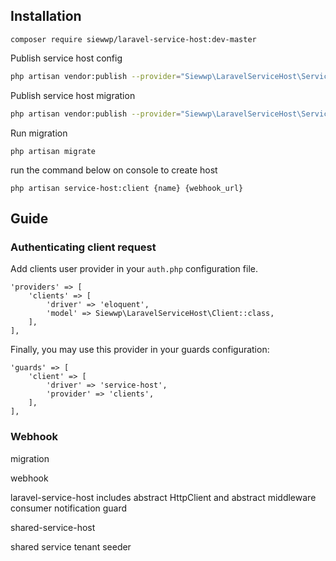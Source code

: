 ## Installation

```
composer require siewwp/laravel-service-host:dev-master
```

Publish service host config 
``` bash
php artisan vendor:publish --provider="Siewwp\LaravelServiceHost\ServiceHostServiceProvider" --tag="config"
```

Publish service host migration
``` bash
php artisan vendor:publish --provider="Siewwp\LaravelServiceHost\ServiceHostServiceProvider" --tag="migrations"
```

Run migration

```
php artisan migrate
```

run the command below on console to create host 

```
php artisan service-host:client {name} {webhook_url}
```


## Guide


### Authenticating client request

Add clients user provider in your `auth.php` configuration file.

```
'providers' => [
    'clients' => [
        'driver' => 'eloquent',
        'model' => Siewwp\LaravelServiceHost\Client::class,
    ],
],
```

Finally, you may use this provider in your guards configuration:

```
'guards' => [
    'client' => [
        'driver' => 'service-host',
        'provider' => 'clients',
    ],
],
```

### Webhook



migration

webhook

laravel-service-host
includes abstract HttpClient and abstract middleware
consumer notification
guard

shared-service-host

shared service tenant seeder